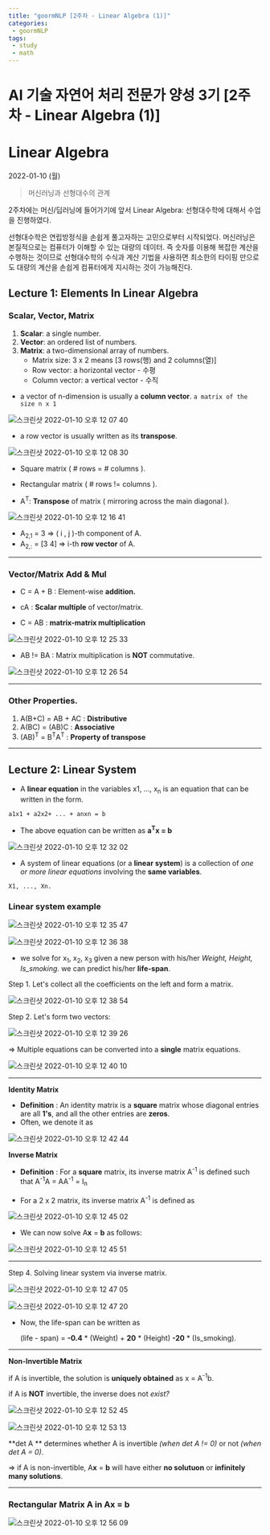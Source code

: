 ```yaml
---
title: "goormNLP [2주차 - Linear Algebra (1)]"  
categories:
 - goormNLP
tags:
 - study
 - math
---
```


# AI 기술 자연어 처리 전문가 양성 3기 [2주차 - Linear Algebra (1)]
# Linear Algebra

2022-01-10 (월)
> 머신러닝과 선형대수의 관계

2주차에는 머신/딥러닝에 들어가기에 앞서 Linear Algebra: 선형대수학에 대해서 수업을 진행하였다.

선형대수학은 연립방정식을 손쉽게 풀고자하는 고민으로부터 시작되었다.
머신러닝은 본질적으로는 컴퓨터가 이해할 수 있는 대량의 데이터. 즉 숫자를 이용해 복잡한 계산을 수행하는 것이므로 선형대수학의 수식과 계산 기법을 사용하면 최소한의 타이핑 만으로도 대량의 계산을 손쉽게 컴퓨터에게 지시하는 것이 가능해진다.

## Lecture 1: Elements In Linear Algebra

### Scalar, Vector, Matrix

1. **Scalar**: a single number.
2. **Vector**: an ordered list of numbers.
3. **Matrix**: a two-dimensional array of numbers.
    - Matrix size: 3 x 2 means [3 rows(행) and 2 columns(열)]
    - Row vector: a horizontal vector - 수평
    - Column vector: a vertical vector - 수직

- a vector of n-dimension is usually a **column vector**. `a matrix of the size n x 1`

![스크린샷 2022-01-10 오후 12 07 40](https://user-images.githubusercontent.com/67947808/148713988-140f3c79-2a14-482b-ad67-7a3cbbc64b97.png)

- a row vector is usually written as its **transpose**.

![스크린샷 2022-01-10 오후 12 08 30](https://user-images.githubusercontent.com/67947808/148714037-1b14b09b-c74a-4509-8267-fb3bada46157.png)

- Square matrix ( # rows = # columns ).

- Rectangular matrix ( # rows != columns ).

- A<sup>T</sup>: **Transpose** of matrix ( mirroring across the main diagonal ).

![스크린샷 2022-01-10 오후 12 16 41](https://user-images.githubusercontent.com/67947808/148714568-d180fc44-9982-45fd-bde6-f8995d573d51.png)

- A<sub>2,1</sub> = 3 => ( i , j )-th component of A.
- A<sub>2,:</sub> = [3 4] => i-th **row vector** of A.

---

### Vector/Matrix Add & Mul

- C = A + B : Element-wise **addition.**

- cA : **Scalar multiple** of vector/matrix.

- C = AB  : **matrix-matrix multiplication**

![스크린샷 2022-01-10 오후 12 25 33](https://user-images.githubusercontent.com/67947808/148715076-af6f5378-5531-4137-998b-a3d450131c48.png)


- AB != BA : Matrix multiplication is **NOT** commutative.

![스크린샷 2022-01-10 오후 12 26 54](https://user-images.githubusercontent.com/67947808/148715153-9f881dec-af25-4706-bb4b-38ac3edfbe28.png)

---

### Other Properties.

1. A(B+C) = AB + AC : **Distributive**
2. A(BC) = (AB)C : **Associative**
3. (AB)<sup>T</sup> = B<sup>T</sup>A<sup>T</sup> : **Property of transpose**

---

## Lecture 2: Linear System

- A **linear equation** in the variables x1, ..., x<sub>n</sub> is an equation that can be written in the form.

`a1x1 + a2x2+ ... + anxn = b`

- The above equation can be written as **a<sup>T</sup>x = b**

![스크린샷 2022-01-10 오후 12 32 02](https://user-images.githubusercontent.com/67947808/148715436-67923e9d-a3fd-4b6d-ae17-d28247cda969.png)

- A system of linear equations (or a **linear system**) is a collection of *one or more linear equations* involving the **same variables**.

`X1, ..., Xn.`

### Linear system example

![스크린샷 2022-01-10 오후 12 35 47](https://user-images.githubusercontent.com/67947808/148715664-6927fa5a-eb65-4128-85c2-d37a68727068.png)

![스크린샷 2022-01-10 오후 12 36 38](https://user-images.githubusercontent.com/67947808/148715697-09eec0d4-006e-434a-a02d-621fa3e845ef.png)

- we solve for x<sub>1</sub>, x<sub>2</sub>, x<sub>3</sub> given a new person with his/her *Weight, Height, Is_smoking*.
    we can predict his/her **life-span**.

Step 1. Let's collect all the coefficients on the left and form a matrix.

![스크린샷 2022-01-10 오후 12 38 54](https://user-images.githubusercontent.com/67947808/148715840-614f2962-7f84-45c4-be16-53325f651364.png)

Step 2. Let's form two vectors:

![스크린샷 2022-01-10 오후 12 39 26](https://user-images.githubusercontent.com/67947808/148715874-9fd186e1-0997-4892-b27e-acb90c0d4867.png)

=> Multiple equations can be converted into a **single** matrix equations.

![스크린샷 2022-01-10 오후 12 40 10](https://user-images.githubusercontent.com/67947808/148715925-5c18f20e-6e4a-47ae-93fb-65d58f51f2a7.png)

---

**Identity Matrix**

- **Definition** : An identity matrix is a **square** matrix whose diagonal entries are all **1's**, and all the other entries are **zeros**. 
- Often, we denote it as

![스크린샷 2022-01-10 오후 12 42 44](https://user-images.githubusercontent.com/67947808/148716067-9d7af812-827c-4e1e-b65c-4402c03e6c02.png) 

**Inverse Matrix**

- **Definition** : For a **square** matrix, its inverse matrix A<sup>-1</sup> is defined such that A<sup>-1</sup>A = AA<sup>-1</sup> = I<sub>n</sub>

- For a 2 x 2 matrix, its inverse matrix A<sup>-1</sup> is defined as

![스크린샷 2022-01-10 오후 12 45 02](https://user-images.githubusercontent.com/67947808/148716184-9511e070-bf45-44f2-8b18-bfcf70e1c5d4.png)

- We can now solve A**x** = **b** as follows:

![스크린샷 2022-01-10 오후 12 45 51](https://user-images.githubusercontent.com/67947808/148716230-5913710d-bccd-49d9-a378-15554a26a396.png)

---

Step 4. Solving linear system via inverse matrix.

![스크린샷 2022-01-10 오후 12 47 05](https://user-images.githubusercontent.com/67947808/148716293-6e49c095-1e08-45de-ba29-ded577dc08e0.png)

![스크린샷 2022-01-10 오후 12 47 20](https://user-images.githubusercontent.com/67947808/148716306-9b0acca2-f266-464b-92c9-d6a53bdbdaef.png)

- Now, the life-span can be written as

    (life - span) = **-0.4** * (Weight) + **20** * (Height) **-20** * (Is_smoking).

---

**Non-Invertible Matrix**

if A is invertible, the solution is **uniquely obtained** as x = A<sup>-1</sup>b.

if A is **NOT** invertible, the inverse does not *exist?*

![스크린샷 2022-01-10 오후 12 52 45](https://user-images.githubusercontent.com/67947808/148716618-9ab48170-8d5d-408a-8e9e-09477386a81e.png)

![스크린샷 2022-01-10 오후 12 53 13](https://user-images.githubusercontent.com/67947808/148716650-32e5f132-e522-43d7-bfbd-df7a1f027e3f.png)

**det A ** determines whether A is invertible *(when det A != 0)* or not *(when det A = 0)*.

=> if A is non-invertible, A**x** = **b** will have either **no solutuon** or **infinitely many solutions**.

---

### Rectangular Matrix A in Ax = b

![스크린샷 2022-01-10 오후 12 56 09](https://user-images.githubusercontent.com/67947808/148716803-4a3bbea8-4fbf-41c1-ac4e-0a5a71a14948.png)

